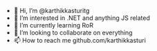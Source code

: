 - 👋 Hi, I’m @karthikkasturitg
- 👀 I’m interested in .NET and anything JS related
- 🌱 I’m currently learning RoR
- 💞️ I’m looking to collaborate on everything
- 📫 How to reach me github.com/karthikkasturi

<!---
karthikkastuript/karthikkastuript is a ✨ special ✨ repository because its `README.md` (this file) appears on your GitHub profile.
You can click the Preview link to take a look at your changes.
--->
